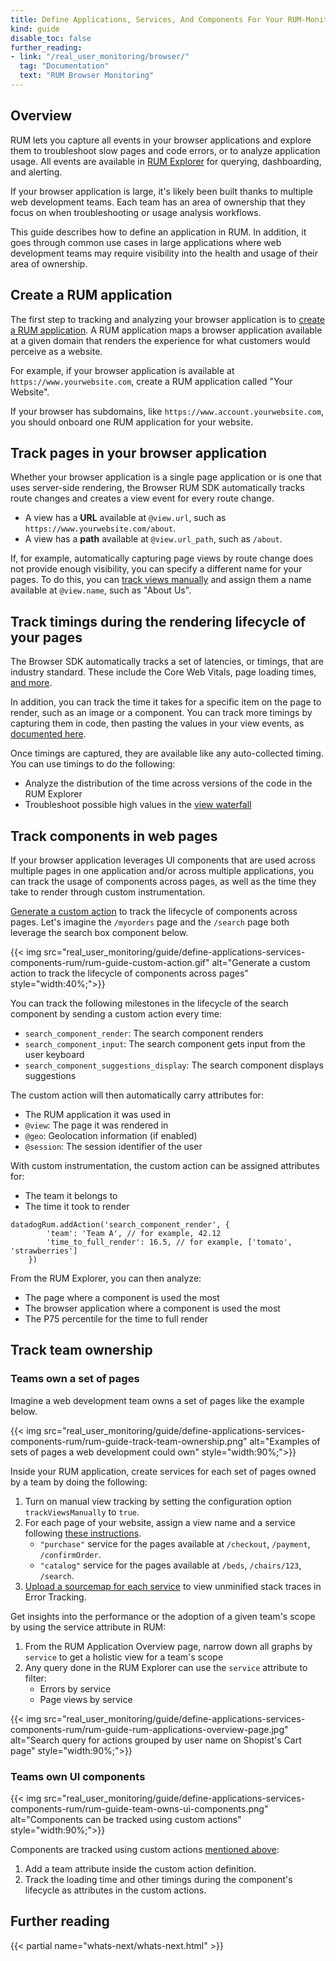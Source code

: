 ```yaml
---
title: Define Applications, Services, And Components For Your RUM-Monitored Web Application
kind: guide
disable_toc: false
further_reading:
- link: "/real_user_monitoring/browser/"
  tag: "Documentation"
  text: "RUM Browser Monitoring"
---
```


## Overview

RUM lets you capture all events in your browser applications and explore them to troubleshoot slow pages and code errors, or to analyze application usage. All events are available in [RUM Explorer][1] for querying, dashboarding, and alerting.

If your browser application is large, it's likely been built thanks to multiple web development teams. Each team has an area of ownership that they focus on when troubleshooting or usage analysis workflows.

This guide describes how to define an application in RUM. In addition, it goes through common use cases in large applications where web development teams may require visibility into the health and usage of their area of ownership.

## Create a RUM application

The first step to tracking and analyzing your browser application is to [create a RUM application][2]. A RUM application maps a browser application available at a given domain that renders the experience for what customers would perceive as a website.

For example, if your browser application is available at `https://www.yourwebsite.com`, create a RUM application called "Your Website".

If your browser has subdomains, like `https://www.account.yourwebsite.com`, you should onboard one RUM application for your website.

## Track pages in your browser application

Whether your browser application is a single page application or is one that uses server-side rendering, the Browser RUM SDK automatically tracks route changes and creates a view event for every route change.

- A view has a **URL** available at `@view.url`, such as `https://www.yourwebsite.com/about`.
- A view has a **path** available at `@view.url_path`, such as `/about`.

If, for example, automatically capturing page views by route change does not provide enough visibility, you can specify a different name for your pages. To do this, you can [track views manually][3] and assign them a name available at `@view.name`, such as "About Us".

## Track timings during the rendering lifecycle of your pages

The Browser SDK automatically tracks a set of latencies, or timings, that are industry standard. These include the Core Web Vitals, page loading times, [and more][4].

In addition, you can track the time it takes for a specific item on the page to render, such as an image or a component. You can track more timings by capturing them in code, then pasting the values in your view events, as [documented here][5].

Once timings are captured, they are available like any auto-collected timing. You can use timings to do the following:

- Analyze the distribution of the time across versions of the code in the RUM Explorer
- Troubleshoot possible high values in the [view waterfall][6]

## Track components in web pages

If your browser application leverages UI components that are used across multiple pages in one application and/or across multiple applications, you can track the usage of components across pages, as well as the time they take to render through custom instrumentation.

[Generate a custom action][7] to track the lifecycle of components across pages. Let's imagine the `/myorders` page and the `/search` page both leverage the search box component below.

{{< img src="real_user_monitoring/guide/define-applications-services-components-rum/rum-guide-custom-action.gif" alt="Generate a custom action to track the lifecycle of components across pages" style="width:40%;">}}

You can track the following milestones in the lifecycle of the search component by sending a custom action every time:

- `search_component_render`: The search component renders
- `search_component_input`: The search component gets input from the user keyboard
- `search_component_suggestions_display`: The search component displays suggestions 

The custom action will then automatically carry attributes for:

- The RUM application it was used in
- `@view`: The page it was rendered in
- `@geo`: Geolocation information (if enabled)
- `@session`: The session identifier of the user

With custom instrumentation, the custom action can be assigned attributes for:

- The team it belongs to
- The time it took to render

```
datadogRum.addAction('search_component_render', {
        'team': 'Team A', // for example, 42.12
        'time_to_full_render': 16.5, // for example, ['tomato', 'strawberries']
    })

```

From the RUM Explorer, you can then analyze:

- The page where a component is used the most
- The browser application where a component is used the most 
- The P75 percentile for the time to full render

## Track team ownership

### Teams own a set of pages

Imagine a web development team owns a set of pages like the example below.

{{< img src="real_user_monitoring/guide/define-applications-services-components-rum/rum-guide-track-team-ownership.png" alt="Examples of sets of pages a web development could own" style="width:90%;">}}

Inside your RUM application, create services for each set of pages owned by a team by doing the following:

1. Turn on manual view tracking by setting the configuration option `trackViewsManually` to `true`.
2. For each page of your website, assign a view name and a service following [these instructions][8].
   - `"purchase"` service for the pages available at `/checkout`, `/payment`, `/confirmOrder`.
   - `"catalog"` service for the pages available at `/beds`, `/chairs/123`, `/search`.
3. [Upload a sourcemap for each service][9] to view unminified stack traces in Error Tracking. 

Get insights into the performance or the adoption of a given team's scope by using the service attribute in RUM:

1. From the RUM Application Overview page, narrow down all graphs by `service` to get a holistic view for a team's scope
2. Any query done in the RUM Explorer can use the `service` attribute to filter: 
   - Errors by service 
   - Page views by service 

{{< img src="real_user_monitoring/guide/define-applications-services-components-rum/rum-guide-rum-applications-overview-page.jpg" alt="Search query for actions grouped by user name on Shopist's Cart page" style="width:90%;">}}

### Teams own UI components

{{< img src="real_user_monitoring/guide/define-applications-services-components-rum/rum-guide-team-owns-ui-components.png" alt="Components can be tracked using custom actions" style="width:90%;">}}

Components are tracked using custom actions [mentioned above][10]: 

1. Add a team attribute inside the custom action definition. 
2. Track the loading time and other timings during the component's lifecycle as attributes in the custom actions. 

## Further reading

{{< partial name="whats-next/whats-next.html" >}}

[1]: /real_user_monitoring/explorer/
[2]: /real_user_monitoring/browser/#setup
[3]: /real_user_monitoring/browser/modifying_data_and_context/?tab=npm#override-default-rum-view-names
[4]: /real_user_monitoring/browser/monitoring_page_performance/#all-performance-metrics
[5]: /real_user_monitoring/browser/monitoring_page_performance/#add-your-own-performance-timing
[6]: /real_user_monitoring/browser/monitoring_page_performance/#overview
[7]: /real_user_monitoring/guide/send-rum-custom-actions/?tab=npm
[8]: /real_user_monitoring/browser/modifying_data_and_context/?tab=npm#override-default-rum-view-names
[9]: /real_user_monitoring/guide/upload-javascript-source-maps/?tabs=webpackjs#upload-your-source-maps
[10]: #track-components-in-web-pages